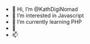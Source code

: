 - 👋 Hi, I’m @KathDigiNomad
- 👀 I’m interested in Javascript
- 🌱 I’m currently learning PHP
- 💞️ 
- 📫 

<!---
KathDigiNomad/KathDigiNomad is a ✨ special ✨ repository because its `README.md` (this file) appears on your GitHub profile.
You can click the Preview link to take a look at your changes.
--->
